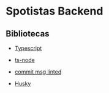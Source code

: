 # Spotistas Backend

## Bibliotecas

* [Typescript](https://www.npmjs.com/package/typescript)

* [ts-node](https://www.npmjs.com/package/ts-node)

* [commit msg linted](https://www.npmjs.com/package/git-commit-msg-linter)

* [Husky](https://typicode.github.io/husky)
